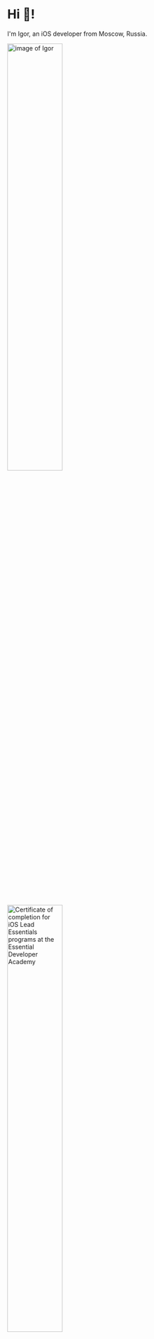 # Hi 👋!

I'm Igor, an iOS developer from Moscow, Russia.

<div>
<image src="/images/about/igor.jpeg" width="50%" title="image of Igor">
<br/>
<br/>
</div>

<div>
<a href="https://igor1309.dev/articles/2022/2022-10-18-essential-blue-belt"><image src="/images/about/certificate-of-completion-for-ios-lead-essentials.png" width="50%" title="Certificate of completion for iOS Lead Essentials programs at the Essential Developer Academy"></a>
<br/>
<br/>
</div>



### Contact

___igor1309___ (twitter or gmail)
